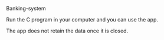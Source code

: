 Banking-system

Run the C program in your computer and you can use the app.

The app does not retain the data once it is closed.
